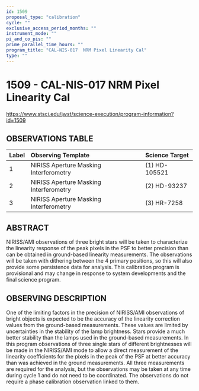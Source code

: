 ```yaml
---
id: 1509
proposal_type: "calibration"
cycle: ""
exclusive_access_period_months: ""
instrument_mode: ""
pi_and_co_pis: ""
prime_parallel_time_hours: ""
program_title: "CAL-NIS-017  NRM Pixel Linearity Cal"
type: ""
---
```

# 1509 - CAL-NIS-017  NRM Pixel Linearity Cal
https://www.stsci.edu/jwst/science-execution/program-information?id=1509
## OBSERVATIONS TABLE
| Label | Observing Template | Science Target |
| :---- | :---------------------------------- | :---------------- |
| 1     | NIRISS Aperture Masking Interferometry | (1) HD-105521     |
| 2     | NIRISS Aperture Masking Interferometry | (2) HD-93237      |
| 3     | NIRISS Aperture Masking Interferometry | (3) HR-7258       |

## ABSTRACT

NIRISS/AMI observations of three bright stars will be taken to characterize the linearity response of the peak pixels in the PSF to better precision than can be obtained in ground-based linearity measurements. The observations will be taken with dithering between the 4 primary positions, so this will also provide some persistence data for analysis. This calibration program is provisional and may change in response to system developments and the final science program.

## OBSERVING DESCRIPTION

One of the limiting factors in the precision of NIRISS/AMI observations of bright objects is expected to be the accuracy of the linearity correction values from the ground-based measurements. These values are limited by uncertainties in the stability of the lamp brightness. Stars provide a much better stability than the lamps used in the ground-based measurements. In this program observations of three single stars of different brightnesses will be made in the NIRISS/AMI mode to allow a direct measurement of the linearity coefficients for the pixels in the peak of the PSF at better accuracy than was achieved in the ground measurements. All three measurements are required for the analysis, but the observations may be taken at any time during cycle 1 and do not need to be coordinated. The observations do not require a phase calibration observation linked to them.